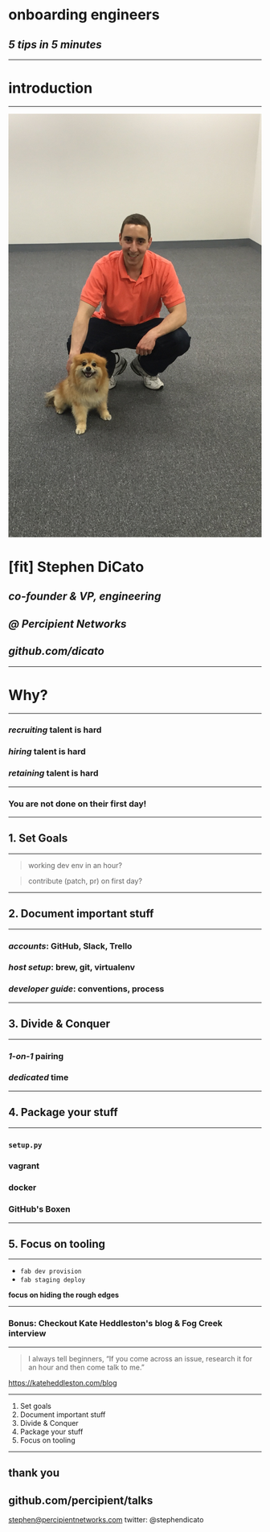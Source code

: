 <!---
This is a comment and should not render!
-->

# onboarding engineers
## _5 tips in 5 minutes_

---

# introduction

---

![left fill](../boston_python_08_27_2015/images/dicato.png)

# [fit] Stephen DiCato

## _co-founder & VP, engineering_
## _@ Percipient Networks_
## _github.com/dicato_

---

# Why?

---

### *recruiting* talent is hard
### *hiring* talent is hard
### *retaining* talent is hard

---

### You **are not** done on their first day!

---

## 1. Set Goals

---

> working dev env in an hour?

> contribute (patch, pr) on first day?

---

## 2. Document important stuff

---

### *accounts*: GitHub, Slack, Trello
### *host setup*: brew, git, virtualenv
### *developer guide*: conventions, process

---

## 3. Divide & Conquer

---

### *1-on-1* pairing
### *dedicated* time

---

## 4. Package your stuff

---

### `setup.py`
### vagrant
### docker
### GitHub's Boxen

---

## 5. Focus on tooling

---

* `fab dev provision`
* `fab staging deploy`

**focus on hiding the rough edges**

---

### **Bonus:** Checkout Kate Heddleston's blog & Fog Creek interview

---

> I always tell beginners, “If you come across an issue, research it for an hour and then come talk to me.”

https://kateheddleston.com/blog

---

1. Set goals
1. Document important stuff
1. Divide & Conquer
1. Package your stuff
1. Focus on tooling

---

## thank you
## github.com/percipient/talks

stephen@percipientnetworks.com
twitter: @stephendicato
